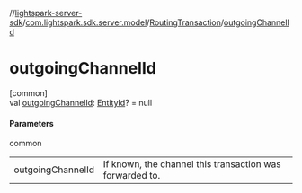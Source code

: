 //[lightspark-server-sdk](../../../index.md)/[com.lightspark.sdk.server.model](../index.md)/[RoutingTransaction](index.md)/[outgoingChannelId](outgoing-channel-id.md)

# outgoingChannelId

[common]\
val [outgoingChannelId](outgoing-channel-id.md): [EntityId](../-entity-id/index.md)? = null

#### Parameters

common

| | |
|---|---|
| outgoingChannelId | If known, the channel this transaction was forwarded to. |
